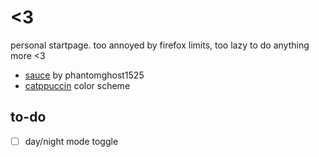 # <3
personal startpage. too annoyed by firefox limits, too lazy to do anything more <3
- [sauce](https://www.deviantart.com/phantomghost1525/art/b-615050070) by phantomghost1525
- [catppuccin](https://github.com/catppuccin/catppuccin#-palette) color scheme

## to-do
- [ ] day/night mode toggle

